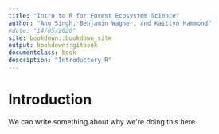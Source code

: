 ```yaml
---
title: "Intro to R for Forest Ecosystem Science"
author: "Anu Singh, Benjamin Wagner, and Kaitlyn Hammond"
#date: "14/05/2020"
site: bookdown::bookdown_site
output: bookdown::gitbook
documentclass: book
description: "Introductory R"
---
```


# Introduction

We can write something about why we're doing this here
